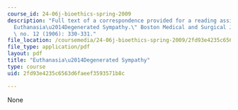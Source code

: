 ```yaml
---
course_id: 24-06j-bioethics-spring-2009
description: "Full text of a correspondence provided for a reading assignment: \"\
  Euthanasia\u2014Degenerated Sympathy.\" Boston Medical and Surgical Journal 154,\
  \ no. 12 (1906): 330-331."
file_location: /coursemedia/24-06j-bioethics-spring-2009/2fd93e4235c6563d6faeef3593571b8c_MIT24_06Js09_read01_Euthanasia.pdf
file_type: application/pdf
layout: pdf
title: "Euthanasia\u2014Degenerated Sympathy"
type: course
uid: 2fd93e4235c6563d6faeef3593571b8c

---
```

None